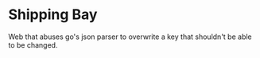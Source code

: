 # Shipping Bay

Web that abuses go's json parser to overwrite a key that shouldn't be able to be changed.
